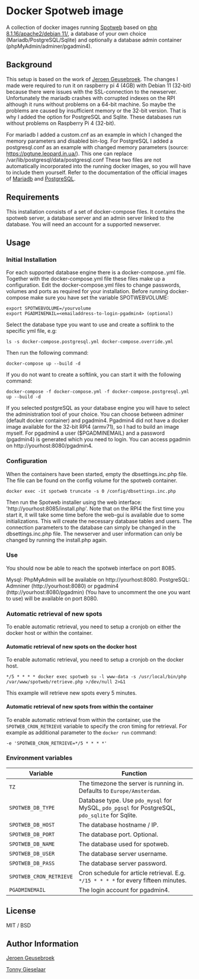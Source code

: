 # Docker Spotweb image
A collection of docker images running [Spotweb](https://github.com/spotweb/spotweb) based on [php 8.1.16/apache2/debian 11/](https://hub.docker.com/_/php/), a database of your own choice (Mariadb/PostgreSQL/Sqlite) and optionally a database admin container (phpMyAdmin/adminer/pgadmin4).

## Background
This setup is based on the work of [Jeroen Geusebroek](https://github.com/jgeusebroek/docker-spotweb).
The changes I made were required to run it on raspberry pi 4 (4GB) with Debian 11 (32-bit) because there were issues with the SSL-connection to the newserver.
Unfortunately the mariadb crashes with corrupted indexes on the RPI although it runs without problems on a 64-bit machine. So maybe the problems are caused by insufficient memory or the 32-bit version. 
That is why I added the option for PostgreSQL and Sqlite. These databases run without problems on Raspberry Pi 4 (32-bit).

For mariadb I added a custom.cnf as an example in which I changed the memory parameters and disabled bin-log.
For PostgreSQL I added a postgresql.conf as an example with changed memory parameters (source: https://pgtune.leopard.in.ua/). This one can replace /var/lib/postgresql/data/postgresql.conf
These two files are not automatically incorporated into the running docker images, so you will have to include them yourself.
Refer to the documentation of the official images of [Mariadb](https://hub.docker.com/_/mariadb) and [PostgreSQL](https://hub.docker.com/_/postgres).

## Requirements
This installation consists of a set of docker-compose files.
It contains the spotweb server, a database server and an admin server linked to the database.
You will need an account for a supported newserver.

## Usage
### Initial Installation
For each supported database engine there is a docker-compose.<dbengine>.yml file. Together with the docker-compose.yml file these files make up a configuration.
Edit the docker-compose.yml files to change passwords, volumes and ports as required for your installation. 
Before running docker-compose make sure you have set the variable SPOTWEBVOLUME:

	export SPOTWEBVOLUME=/yourvolume
	export PGADMINEMAIL=<emailaddress-to-login-pgadmin4> (optional)
	
Select the database type you want to use and create a softlink to the specific yml file, e.g:

	ls -s docker-compose.postgresql.yml docker-compose.override.yml

Then run the following command:

	docker-compose up --build -d
	
If you do not want to create a softlink, you can start it with the following command:

	docker-compose -f docker-compose.yml -f docker-compose.postgresql.yml up --build -d

If you selected postgreSQL as your database engine you will have to select the administration tool of your choice. You can choose between adminer (default docker container) and pgadmin4.
Pgadmin4 did not have a docker image available for the 32-bit RPI4 (armv71), so I had to build an image myself. 
For pgadmin4 a user ($PGADMINEMAIL) and a password (pgadmin4) is generated which you need to login. You can access pgadmin on http://yourhost:8080/pgadmin4.

### Configuration
When the containers have been started, empty the dbsettings.inc.php file. The file can be found on the config volume for the spotweb container.

	docker exec -it spotweb truncate -s 0 /config/dbsettings.inc.php
	
Then run the Spotweb installer using the web interface: 'http://yourhost:8085/install.php'. Note that on the RPI4 the first time you start it, it will take some time before the web-gui is available due to some initializations.
This will create the necessary database tables and users. The connection parameters to the database can simply be changed in the dbsettings.inc.php file. The newserver and user information can only be changed by running the install.php again.

### Use
You should now be able to reach the spotweb interface on port 8085.

Mysql: PhpMyAdmin will be available on http://yourhost:8080.
PostgreSQL: Admniner (http://yourhost:8080) or pgadmin4 (http://yourhost:8080/pgadmin) (You have to uncomment the one you want to use) will be available on port 8080. 

### Automatic retrieval of new spots
To enable automatic retrieval, you need to setup a cronjob on either the docker host or within the container.

#### Automatic retrieval of new spots on the docker host
To enable automatic retrieval, you need to setup a cronjob on the docker host.

	*/5 * * * * docker exec spotweb su -l www-data -s /usr/local/bin/php /var/www/spotweb/retrieve.php >/dev/null 2>&1

This example will retrieve new spots every 5 minutes.
#### Automatic retrieval of new spots from within the container
To enable automatic retrieval from within the container, use the `SPOTWEB_CRON_RETRIEVE` variable to specify the cron timing for retrieval. For example as additional parameter to the `docker run` command:

    -e 'SPOTWEB_CRON_RETRIEVE=*/5 * * * *'

### Environment variables
| Variable | Function |
| --- | --- |
| `TZ` | The timezone the server is running in. Defaults to `Europe/Amsterdam`. |
| `SPOTWEB_DB_TYPE` | Database type. Use `pdo_mysql` for MySQL, `pdo_pgsql` for PostgreSQL, `pdo_sqlite` for Sqlite. |
| `SPOTWEB_DB_HOST` | The database hostname / IP. |
| `SPOTWEB_DB_PORT` | The database port. Optional. |
| `SPOTWEB_DB_NAME` | The database used for spotweb. |
| `SPOTWEB_DB_USER` | The database server username. |
| `SPOTWEB_DB_PASS` | The database server password. |
| `SPOTWEB_CRON_RETRIEVE` | Cron schedule for article retrieval. E.g. `*/15 * * * *` for every fifteen minutes.|
| `PGADMINEMAIL` | The login account for pgadmin4. |
## License

MIT / BSD

## Author Information

[Jeroen Geusebroek](https://jeroengeusebroek.nl/)

[Tonny Gieselaar](mailto://tgiesela@gmail.com)
